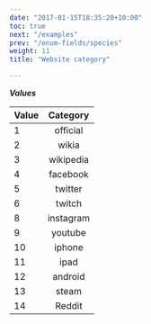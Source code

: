 ```yaml
---
date: "2017-01-15T18:35:20+10:00"
toc: true
next: "/examples"
prev: "/enum-fields/species"
weight: 11
title: "Website category"

---
```


***Values***

| Value | Category |
| ----- |:----:|
| 1     | official |
| 2     | wikia |
| 3     | wikipedia |
| 4     | facebook |
| 5     | twitter |
| 6     | twitch |
| 8     | instagram |
| 9     | youtube |
| 10     | iphone |
| 11     | ipad |
| 12     | android |
| 13     | steam |
| 14     | Reddit |

